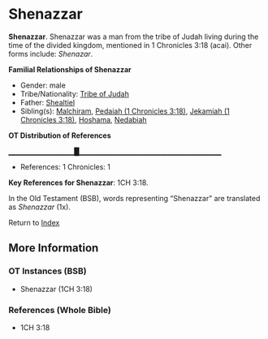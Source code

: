 # Shenazzar
**Shenazzar**. 
Shenazzar was a man from the tribe of Judah living during the time of the divided kingdom, mentioned in 1 Chronicles 3:18 (acai). 
Other forms include: 
*Shenazar*. 




**Familial Relationships of Shenazzar**


* Gender: male
* Tribe/Nationality: [Tribe of Judah](../../../groups/md/acai/Judah.md)
* Father: [Shealtiel](Shealtiel.2.md)
* Sibling(s): [Malchiram](Malchiram.md), [Pedaiah (1 Chronicles 3:18)](Pedaiah.2.md), [Jekamiah (1 Chronicles 3:18)](Jekamiah.2.md), [Hoshama](Hoshama.md), [Nedabiah](Nedabiah.md)


**OT Distribution of References**

▁▁▁▁▁▁▁▁▁▁▁▁█▁▁▁▁▁▁▁▁▁▁▁▁▁▁▁▁▁▁▁▁▁▁▁▁▁▁
* References: 1 Chronicles: 1



**Key References for Shenazzar**: 
1CH 3:18. 


In the Old Testament (BSB), words representing “Shenazzar” are translated as 
*Shenazzar* (1x). 




Return to [Index](00-Index.md)

## More Information

### OT Instances (BSB)

* Shenazzar (1CH 3:18)



### References (Whole Bible)

* 1CH 3:18



